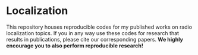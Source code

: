 # Localization

This repository houses reproducible codes for my published works on radio localization topics. If you in any way use these codes for research that results in publications, please cite our corresponding papers. **We highly encourage you to also perform reproducible research!**


